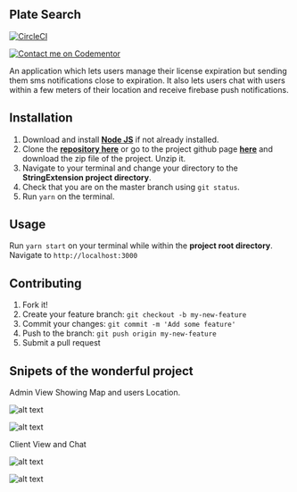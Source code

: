 
## Plate Search

[![CircleCI](https://circleci.com/gh/jadewale/PlateSearch.svg?style=svg&circle-token=15f4a483e9cd1ce3e6f4355bf94308d359fd2c9a)](https://circleci.com/gh/jadewale/PlateSearch)

[![Contact me on Codementor](https://cdn.codementor.io/badges/contact_me_github.svg)](https://www.codementor.io/jolaadeadewale765?utm_source=github&utm_medium=button&utm_term=jolaadeadewale765&utm_campaign=github)

An application which lets users manage their license expiration but sending them sms notifications close to expiration. It also lets users chat with users within a few meters of their location and receive firebase push notifications.

## Installation

1. Download and install [**Node JS**](https://nodejs.org/en/) if not already installed.  
1. Clone the [**repository here**](https://github.com/andela-jadewale/PlateSearch.git) or go to the project github page [**here**](https://github.com/andela-jadewale/PlateSearch/) and download the zip file of the project. Unzip it.
1. Navigate to your terminal and change your directory to the **StringExtension project directory**.
1. Check that you are on the master branch using `git status`.
1. Run `yarn` on the terminal.

## Usage
Run `yarn start` on your terminal while within the **project root directory**.
Navigate to `http://localhost:3000`

## Contributing
1. Fork it!
1. Create your feature branch: `git checkout -b my-new-feature`
1. Commit your changes: `git commit -m 'Add some feature'`
1. Push to the branch: `git push origin my-new-feature`
1. Submit a pull request

## Snipets of the wonderful project

Admin View Showing Map and users Location.

![alt text](http://res.cloudinary.com/dd58mfinr/image/upload/v1528156936/Screen_Shot_2018-06-04_at_6.02.10_PM_ps6b0n.png)


![alt text](http://res.cloudinary.com/dd58mfinr/image/upload/v1528156859/Screen_Shot_2018-06-04_at_5.59.42_PM_g3kxmo.png)

Client View and Chat

![alt text](http://res.cloudinary.com/dd58mfinr/image/upload/v1528156866/Screen_Shot_2018-06-04_at_5.59.58_PM_tg5hke.png)


![alt text](http://res.cloudinary.com/dd58mfinr/image/upload/v1528156851/Screen_Shot_2018-06-04_at_5.57.55_PM_z8tgja.png)


